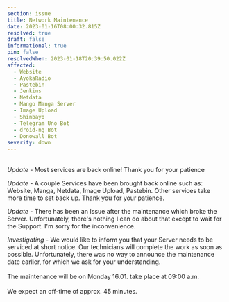 ```yaml
---
section: issue
title: Network Maintenance
date: 2023-01-16T08:00:32.815Z
resolved: true
draft: false
informational: true
pin: false
resolvedWhen: 2023-01-18T20:39:50.022Z
affected:
  - Website
  - AyokaRadio
  - Pastebin
  - Jenkins
  - Netdata
  - Mango Manga Server
  - Image Upload
  - Shinbayo
  - Telegram Uno Bot
  - droid-ng Bot
  - Donowall Bot
severity: down
---
```

\
*Update* - Most services are back online! Thank you for your patience

*Update* - A couple Services have been brought back online such as: Website, Manga, Netdata, Image Upload, Pastebin. Other services take more time to set back up. Thank you for your patience.

*U﻿pdate* - There has been an Issue after the maintenance which broke the Server. Unfortunately, there's nothing I can do about that except to wait for the Support. I'm sorry for the inconvenience.

*Investigating* - We would like to inform you that your Server needs to be serviced at short notice. Our technicians will complete the work as soon as possible. Unfortunately, there was no way to announce the maintenance date earlier, for which we ask for your understanding.\
\
The maintenance will be on Monday 16.01. take place at 09:00 a.m.\
\
We expect an off-time of approx. 45 minutes.